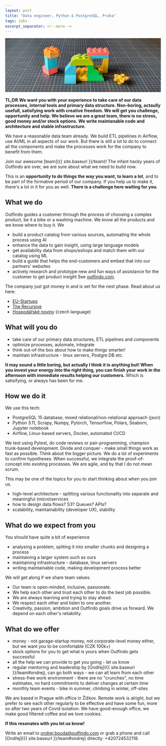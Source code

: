 ```yaml
---
layout: post
title: "Data engineer, Python & PostgreSQL, Praha"
tags: Jobs
excerpt_separator: <!--more-->
---
```


![Team](/assets/bricks/4.jpg)
<br>

**TL;DR**
**We want you with your experience to take care of our data processes, internal tools and primary data structure. Non-boring, actaully usefull, satisfying work with creative freedom. We will get you challenge, opportunity and help. We believe we are a great team, there is no stress, good money and/or stock options. We write maintanable code and architecture and stable infrastructure.**

<!--more-->

We have a reasonable data team already. We build ETL pipelines in Airflow, use AI/ML in all aspects of our work. But there is still a lot to do to connect all the components and make the processes work for the company to benefit from them.

Join our awesome [team]({{ site.baseurl }}/team)!
The infant hacky years of Outfindo are over, we are sure about what we need to build now.

This is an **opportunity to do things the way you want, to learn a lot**, and to be part of the formative period of our company.
If you help us to make it, there's a lot in it for you as well. **There is a challenge here waiting for you.**

## What we do

Outfindo guides a customer through the process of choosing a complex product, be it a bike or a washing machine. We know all the products and we know where to buy it. We
* build a product catalog from various sources, automating the whole process using AI
* enhance the data to gain insight, using large language models
* get availability data from shops/eshops and match them with our catalog using ML
* build a guide that helps the end-customers and embed that into our partners' websites
* actively research and prototype new and fun ways of assistance for the customer to get product insight
See [outfindo.com](outindo.com).

The company just got money in and is set for the next phase. Read about us here:
* [EU-Startups](https://www.eu-startups.com/2023/08/prague-based-outfindo-secures-e900k-to-make-product-selection-easy-with-ai-driven-shopping-guides/)
* [The Recursive](https://therecursive.com/czech-ai-powered-e-commerce-startup-outfindo-secures-e900k-seed-round/)
* [Hospodářské noviny](https://archiv.hn.cz/c7-67231900-rs7eo-314c5af63be1c4d) (czech language)

## What will you do

* take care of our primary data structures, ETL pipelines and components
* optimize processes, automate, integrate
* think out-of-the box about how to make things smarter!
* maintain infrastructure - linux servers, Postgre DB etc.

**It may sound a little boring, but actually I think it is anything but! When you invest your energy into the right thing, you can finish your work in the afternoon with immediate results helping our customers.** Which is satisifying, or always has been for me.

## How we do it

We use this tech:
* PostgreSQL 15 database, mixed relational/non-relational approach (json)
* Python 3.11, Scrapy, Numpy, Pytorch, Tensorflow, Polars, Seaborn, Jupyter notebook
* Airflow, Linux-based servers, Docker, automated CI/CD

We test using Pytest, do code reviews or pair-programming, champion trunk-based development. Divide and conquer - make small things work as fast as possible. Think about the bigger picture. We do a lot of experiments to confirm hypotheses. When successful, we integrate the proof-of-concept into existing processes. We are agile, and by that I do not mean scrum.

This may be one of the topics for you to start thinking about when you join us.
* high-level architecture - splitting various functionality into separate and meaningful (micro)services
* how to design data flows? S3? Queues? APIs?
* scalability, maintainability (developer UX), stability

## What do we expect from you

You should have quite a bit of experience
* analysing a problem, spliting it into smaller chunks and designing a process
* maintaining a larger system such as ours
* maintaining infrastructure - database, linux servers
* writing maintainable code, making development process better

We will get along if we share team values.
* Our team is open-minded, inclusive, passionate.
* We help each other and trust each other to do the best job possible.
* We are always learning and trying to stay ahead.
* We respect each other and listen to one another. 
* Creativity, passion, ambition and Outfindo goals drive us forward. We depend on each other's reliability.

## What do we offer

* money - not garage-startup money, not corporate-level money either, but we want you to be comfortable (CZK 100k+)
* stock options for you to get what is yours when Outfindo gets successful
* all the help we can provide to get you going - let us know
* regular mentoring and leadership by [Ondřej]({{ site.baseurl }}/team#ondrej), can go both ways - we can all learn from each other
* stress-free work environment - there are no "crunches", no time estimates, no hard commitments to deliver changes at certain time
* monthly team events - bike in summer, climbing in winter, off-sites

We are based in Prague with office in Žižkov.
Remote work is alright, but we prefer to see each other regularly to be effective and have some fun, more so after two years of Covid isolation.
We have good-enough office, we make good filtered coffee and we love cookies.

**If this resonates with you let us know!**

Write an email to [ondrej.bouda@outfindo.com](mailto:ondrej.bouda@outfindo.com) or grab a phone and call [Ondřej]({{ site.baseurl }}/team#ondrej) directly: +420724532118.
